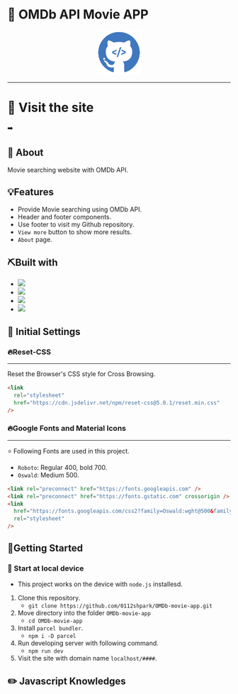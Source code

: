 # 🎥 OMDb API Movie APP

<div align="center">
<img width=" 100px" height=100px src ="./images/markdown_logo.png" alt = "logo">
</div>

---

# :bell: Visit the site

➡️

## 🧐 About

Movie searching website with OMDb API.

## 💡Features

- Provide Movie searching using OMDb API.
- Header and footer components.
- Use footer to visit my Github repository.
- `View more` button to show more results.
- `About` page.

## ⛏️Built with

- <img src="https://img.shields.io/badge/CSS3-1572B6?style=for-the-badge&logo=css3&logoColor=white">
- <img src="https://img.shields.io/badge/HTML5-E34F26?style=for-the-badge&logo=html5&logoColor=white">
- <img src ="https://img.shields.io/badge/JavaScript-323330?style=for-the-badge&logo=javascript&logoColor=F7DF1E">
- <img src="https://img.shields.io/badge/VSCode-0078D4?style=for-the-badge&logo=visual%20studio%20code&logoColor=white">

## 📑 Initial Settings

<h3>🔥Reset-CSS</h3>

---

Reset the Browser's CSS style for Cross Browsing.

```html
<link
  rel="stylesheet"
  href="https://cdn.jsdelivr.net/npm/reset-css@5.0.1/reset.min.css"
/>
```

<h3>🔥Google Fonts and Material Icons</h3>

---

⭐ Following Fonts are used in this project.

- `Roboto`: Regular 400, bold 700.
- `Oswald`: Medium 500.

```html
<link rel="preconnect" href="https://fonts.googleapis.com" />
<link rel="preconnect" href="https://fonts.gstatic.com" crossorigin />
<link
  href="https://fonts.googleapis.com/css2?family=Oswald:wght@500&family=Roboto:wght@400;700&display=swap"
  rel="stylesheet"
/>
```

## 🏃Getting Started

### 📌 Start at local device

- This project works on the device with `node.js` installesd.

1. Clone this repository.
   - `git clone https://github.com/0112shpark/OMDb-movie-app.git`
2. Move directory into the folder `OMDb-movie-app`
   - `cd OMDb-movie-app`
3. Install `parcel bundler`.
   - `npm i -D parcel `
4. Run developing server with following command.
   - `npm run dev`
5. Visit the site with domain name `localhost/####`.

## ✏️ Javascript Knowledges
